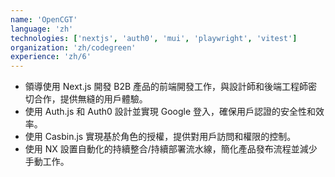 ```yaml
---
name: 'OpenCGT'
language: 'zh'
technologies: ['nextjs', 'auth0', 'mui', 'playwright', 'vitest']
organization: 'zh/codegreen'
experience: 'zh/6'
---
```


- 領導使用 Next.js 開發 B2B 產品的前端開發工作，與設計師和後端工程師密切合作，提供無縫的用戶體驗。
- 使用 Auth.js 和 Auth0 設計並實現 Google 登入，確保用戶認證的安全性和效率。
- 使用 Casbin.js 實現基於角色的授權，提供對用戶訪問和權限的控制。
- 使用 NX 設置自動化的持續整合/持續部署流水線，簡化產品發布流程並減少手動工作。
